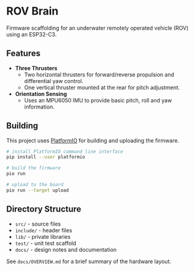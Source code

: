 # ROV Brain

Firmware scaffolding for an underwater remotely operated vehicle (ROV) using an ESP32-C3.

## Features
- **Three Thrusters**
  - Two horizontal thrusters for forward/reverse propulsion and differential yaw control.
  - One vertical thruster mounted at the rear for pitch adjustment.
- **Orientation Sensing**
  - Uses an MPU6050 IMU to provide basic pitch, roll and yaw information.

## Building
This project uses [PlatformIO](https://platformio.org/) for building and uploading the firmware.

```bash
# install PlatformIO command line interface
pip install --user platformio

# build the firmware
pio run

# upload to the board
pio run --target upload
```

## Directory Structure
- `src/` - source files
- `include/` - header files
- `lib/` - private libraries
- `test/` - unit test scaffold
- `docs/` - design notes and documentation

See `docs/OVERVIEW.md` for a brief summary of the hardware layout.
